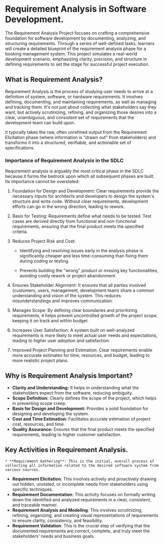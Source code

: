 # Requirement Analysis in Software Development.
The Requirement Analysis Project focuses on crafting a comprehensive foundation for software development by documenting, analyzing, and structuring requirements. Through a series of well-defined tasks, learners will create a detailed blueprint of the requirement analysis phase for a booking management system. This project simulates a real-world development scenario, emphasizing clarity, precision, and structure in defining requirements to set the stage for successful project execution.

## What is Requirement Analysis?
Requirement Analysis is the process of studying user needs to arrive at a definition of system, software, or hardware requirements. It involves defining, documenting, and maintaining requirements, as well as managing and tracking them. It's not just about collecting what stakeholders say they want, but actively scrutinizing, refining, and organizing those desires into a clear, unambiguous, and consistent set of requirements that the development team can build upon.

It typically takes the raw, often unrefined output from the Requirement Elicitation phase (where information is "drawn out" from stakeholders) and transforms it into a structured, verifiable, and actionable set of specifications.

### Importance of Requirement Analysis in the SDLC
Requirement analysis is arguably the most critical phase in the SDLC because it forms the bedrock upon which all subsequent phases are built. Its importance cannot be overstated:

1. Foundation for Design and Development: Clear requirements provide the necessary inputs for architects and developers to design the system's structure and write code. Without clear requirements, development efforts can go in the wrong direction, leading to rework.

2. Basis for Testing: Requirements define what needs to be tested. Test cases are derived directly from functional and non-functional requirements, ensuring that the final product meets the specified criteria.

3. Reduces Project Risk and Cost:

    * Identifying and resolving issues early in the analysis phase is significantly cheaper and less time-consuming than fixing them during coding or testing.

    * Prevents building the "wrong" product or missing key functionalities, avoiding costly rework or project abandonment.

4. Ensures Stakeholder Alignment: It ensures that all parties involved (customers, users, management, development team) share a common understanding and vision of the system. This reduces misunderstandings and improves communication.

5. Manages Scope: By defining clear boundaries and prioritizing requirements, it helps prevent uncontrolled growth of the project scope, keeping it on track and within budget.

6. Increases User Satisfaction: A system built on well-analyzed requirements is more likely to meet actual user needs and expectations, leading to higher user adoption and satisfaction.

7. Improved Project Planning and Estimation: Clear requirements enable more accurate estimates for time, resources, and budget, leading to more realistic project plans.

## Why is Requirement Analysis Important?
  * **Clarity and Understanding:** It helps in understanding what the stakeholders expect from the software, reducing ambiguity.
  * **Scope Definition:** Clearly defines the scope of the project, which helps in preventing scope creep.
  * **Basis for Design and Development:** Provides a solid foundation for designing and developing the system.
  * **Cost and Time Estimation:** Facilitates accurate estimation of project cost, resources, and time.
  * **Quality Assurance:** Ensures that the final product meets the specified requirements, leading to higher customer satisfaction.

## Key Activities in Requirement Analysis.
```* **Requirement Gathering**: This is the initial, overall process of collecting all information related to the desired software system from various sources.```
* **Requirement Elicitation**: This involves actively and proactively drawing out hidden, unstated, or incomplete needs from stakeholders using specific techniques.
* **Requirement Documentation**: This activity focuses on formally writing down the identified and analyzed requirements in a clear, consistent, and traceable manner.
* **Requirement Analysis and Modeling**: This involves scrutinizing, refining, organizing, and creating visual representations of requirements to ensure clarity, consistency, and feasibility.
* **Requirement Validation**: This is the crucial step of verifying that the documented requirements are correct, complete, and truly meet the stakeholders' needs and business goals.
